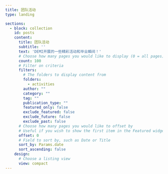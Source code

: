 ```yaml
---
title: 团队活动
type: landing

sections:
  - block: collection
    id: posts
    content:
      title: 团队活动
      subtitle: ''
      text: 'DEMI开展的一些精彩活动和毕业瞬间！'
      # Choose how many pages you would like to display (0 = all pages)
      count: 100
      # Filter on criteria
      filters:
        # The folders to display content from
        folders:
          - activities
        author: ""
        category: ""
        tag: ""
        publication_type: ""
        featured_only: false
        exclude_featured: false
        exclude_future: false
        exclude_past: false
      # Choose how many pages you would like to offset by
      # Useful if you wish to show the first item in the Featured widget
      offset: 0
      # Field to sort by, such as Date or Title
      sort_by: Params.date
      sort_ascending: false
    design:
      # Choose a listing view
      view: compact
---
```

